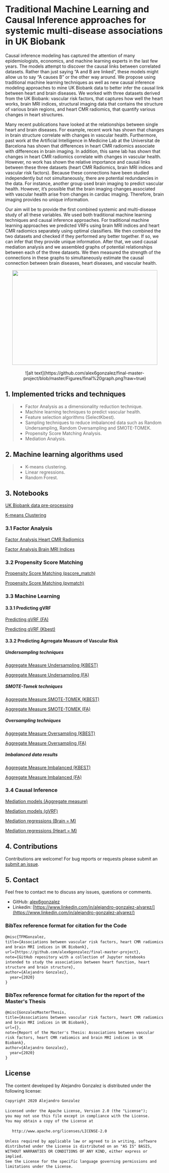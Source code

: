 # Traditional Machine Learning and Causal Inference approaches for systemic multi-disease associations in UK Biobank

Causal inference modeling has captured the attention of many epidemiologists, economics, and machine learning experts in the last few years. The models attempt to discover the causal links between correlated datasets. Rather than just saying “A and B are linked”, these models might allow us to say “A causes B” or the other way around. We propose using traditional machine learning techniques as well as new causal inference modeling approaches to mine UK Biobank data to better infer the causal link between heart and brain diseases. We worked with three datasets derived from the UK Biobank: vascular risk factors, that captures how well the heart works, brain MRI indices, structural imaging data that contains the structure of various brain regions, and heart CMR radiomics, that quantify various changes in heart structures.

Many recent publications have looked at the relationships between single heart and brain diseases. For example, recent work has shown that changes in brain structure correlate with changes in vascular health. Furthermore, past work at the Artificial Intelligence in Medicine Lab at the Universitat de Barcelona has shown that differences in heart CMR radiomics associate with differences in brain imaging. In addition, this same lab has shown that changes in heart CMR radiomics correlate with changes in vascular health. However, no work has shown the relative importance and causal links between these three datasets (heart CMR Radiomics, brain MRI indices and vascular risk factors). Because these connections have been studied independently but not simultaneously, there are potential redundancies in the data. For instance, another group used brain imaging to predict vascular health. However, it’s possible that the brain imaging changes associated with vascular health arise from changes in cardiac imaging. Therefore, brain imaging provides no unique information.

Our aim will be to provide the first combined systemic and multi-disease study of all these variables. We used both traditional machine learning techniques and causal inference approaches. For traditional machine learning approaches we predicted VRFs using brain MRI indices and heart CMR radiomics separately using optimal classifiers. We then combined the two datasets and checked if they performed any better together. If so, we can infer that they provide unique information. After that, we used causal mediation analysis and we assembled graphs of potential relationships between each of the three datasets. We then measured the strength of the connections in these graphs to simultaneously estimate the causal connection between brain diseases, heart diseases, and vascular health.

<p align="center">
  <img width="460" height="300" src="(https://github.com/alex6gonzalez/final-master-project/blob/master/Figures/final%20graph.png/460/300)">
</p>

<center>![alt text](https://github.com/alex6gonzalez/final-master-project/blob/master/Figures/final%20graph.png?raw=true)</center>

## 1. Implemented tricks and techniques
> - Factor Analysis as a dimensionality reduction technique.
> - Machine learning techniques to predict vascular health.
> - Feature selection algorithms (SelectKbest).
> - Sampling techniques to reduce imbalanced data such as Random Undersampling, Random Oversampling and SMOTE-TOMEK.
> - Propensity Score Matching Analysis.
> - Mediation Analysis.

## 2. Machine learning algorithms used
> - K-means clustering.
> - Linear regressions.
> - Random Forest.

## 3. Notebooks
[UK Biobank data pre-processing](https://github.com/alex6gonzalez/final-master-project/blob/master/UK%20Biobank%20data%20pre-processing.ipynb)

[K-means Clustering](https://github.com/alex6gonzalez/final-master-project/blob/master/K-means%20Clustering.ipynb)

### 3.1 Factor Analysis
[Factor Analysis Heart CMR Radiomics](https://github.com/alex6gonzalez/final-master-project/blob/master/Factor%20Analysis%20Heart%20CMR%20Radiomics.ipynb)

[Factor Analysis Brain MRI Indices](https://github.com/alex6gonzalez/final-master-project/blob/master/Factor%20Analysis%20Brain%20MRI%20Indices.ipynb)

### 3.2 Propensity Score Matching
[Propensity Score Matching (pscore_match)](https://github.com/alex6gonzalez/final-master-project/blob/master/Propensity%20Score%20Matching%20(pscore_match).ipynb)

[Propensity Score Matching (pymatch)](https://github.com/alex6gonzalez/final-master-project/blob/master/Propensity%20Score%20Matching%20(pymatch).ipynb)

### 3.3 Machine Learning
#### 3.3.1 Predicting gVRF
[Predicting gVRF (FA)](https://github.com/alex6gonzalez/final-master-project/blob/master/Machine%20Learning/Predicting%20gVRF%20(FA).ipynb)

[Predicting gVRF (Kbest)](https://github.com/alex6gonzalez/final-master-project/blob/master/Machine%20Learning/Predicting%20gVRF%20(Kbest).ipynb)

#### 3.3.2 Predicting Agrregate Measure of Vascular Risk
##### Undersampling techniques
[Aggregate Measure Undersampling (KBEST)](https://github.com/alex6gonzalez/final-master-project/blob/master/Machine%20Learning/Aggregate%20Measure%20Undersampling%20(KBEST).ipynb)

[Aggregate Measure Undersampling (FA)](https://github.com/alex6gonzalez/final-master-project/blob/master/Machine%20Learning/Aggregate%20Measure%20Undersampling%20(FA).ipynb)

##### SMOTE-Tomek techniques
[Aggregate Measure SMOTE-TOMEK (KBEST)](https://github.com/alex6gonzalez/final-master-project/blob/master/Machine%20Learning/Aggregate%20Measure%20SMOTE-TOMEK%20(KBEST).ipynb)

[Aggregate Measure SMOTE-TOMEK (FA)](https://github.com/alex6gonzalez/final-master-project/blob/master/Machine%20Learning/Aggregate%20Measure%20SMOTE-TOMEK%20(FA).ipynb)

##### Oversampling techniques
[Aggregate Measure Oversampling (KBEST)](https://github.com/alex6gonzalez/final-master-project/blob/master/Machine%20Learning/Aggregate%20Measure%20Oversampling%20(KBEST).ipynb)

[Aggregate Measure Oversampling (FA)](https://github.com/alex6gonzalez/final-master-project/blob/master/Machine%20Learning/Aggregate%20Measure%20Oversampling%20(FA).ipynb)

##### Imbalanced data results
[Aggregate Measure Imbalanced (KBEST)](https://github.com/alex6gonzalez/final-master-project/blob/master/Machine%20Learning/Aggregate%20Measure%20Imbalanced%20(KBEST).ipynb)

[Aggregate Measure Imbalanced (FA)](https://github.com/alex6gonzalez/final-master-project/blob/master/Machine%20Learning/Aggregate%20Measure%20Imbalanced%20(FA).ipynb)

### 3.4 Causal Inference
[Mediation models (Aggregate measure)](https://github.com/alex6gonzalez/final-master-project/blob/master/Causal%20Inference/Mediation%20models%20(Aggregate%20measure)%20(1).ipynb)

[Mediation models (gVRF)](https://github.com/alex6gonzalez/final-master-project/blob/master/Causal%20Inference/Mediation%20models%20(gVRF)%20(1).ipynb)

[Mediation regressions (Brain = M)](https://github.com/alex6gonzalez/final-master-project/blob/master/Causal%20Inference/Mediation%20regressions%20(Brain%20%3D%20M).ipynb)

[Mediation regressions (Heart = M)](https://github.com/alex6gonzalez/final-master-project/blob/master/Causal%20Inference/Mediation%20regressions%20(Heart%20%3D%20M).ipynb)

## 4. Contributions
Contributions are welcome! For bug reports or requests please submit an [submit an issue](https://github.com/alex6gonzalez/final-master-project/issues).

## 5. Contact
Feel free to contact me to discuss any issues, questions or comments.
* GitHub: [alex6gonzalez](https://github.com/alex6gonzalez)
* Linkedin: [https://www.linkedin.com/in/alejandro-gonzalez-alvarez/](https://www.linkedin.com/in/alejandro-gonzalez-alvarez/)

### BibTex reference format for citation for the Code
```
@misc{TFMGonzalez,
title={Associations between vascular risk factors, heart CMR radiomics and brain MRI indices in UK Biobank},
url={https://github.com/alex6gonzalez/final-master-project},
note={GitHub repository with a collection of Jupyter notebooks intended to study the associations between heart function, heart structure and brain structure},
author={Alejandro Gonzalez},
  year={2020}
}
```
### BibTex reference format for citation for the report of the Master's Thesis

```
@misc{GonzalezMasterThesis,
title={Associations between vascular risk factors, heart CMR radiomics and brain MRI indices in UK Biobank},
url={},
note={Report of the Master's Thesis: Associations between vascular risk factors, heart CMR radiomics and brain MRI indices in UK Biobank},
author={Alejandro Gonzalez},
  year={2020}
}
```

## License

The content developed by Alejandro Gonzalez is distributed under the following license:

    Copyright 2020 Alejandro Gonzalez

    Licensed under the Apache License, Version 2.0 (the "License");
    you may not use this file except in compliance with the License.
    You may obtain a copy of the License at

       http://www.apache.org/licenses/LICENSE-2.0

    Unless required by applicable law or agreed to in writing, software
    distributed under the License is distributed on an "AS IS" BASIS,
    WITHOUT WARRANTIES OR CONDITIONS OF ANY KIND, either express or implied.
    See the License for the specific language governing permissions and
    limitations under the License.
